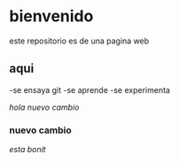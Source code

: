 # bienvenido
este repositorio es de una pagina web



## aqui 
 -se ensaya git
 -se aprende
 -se experimenta


*hola nuevo cambio*

### nuevo cambio
*esta bonit*